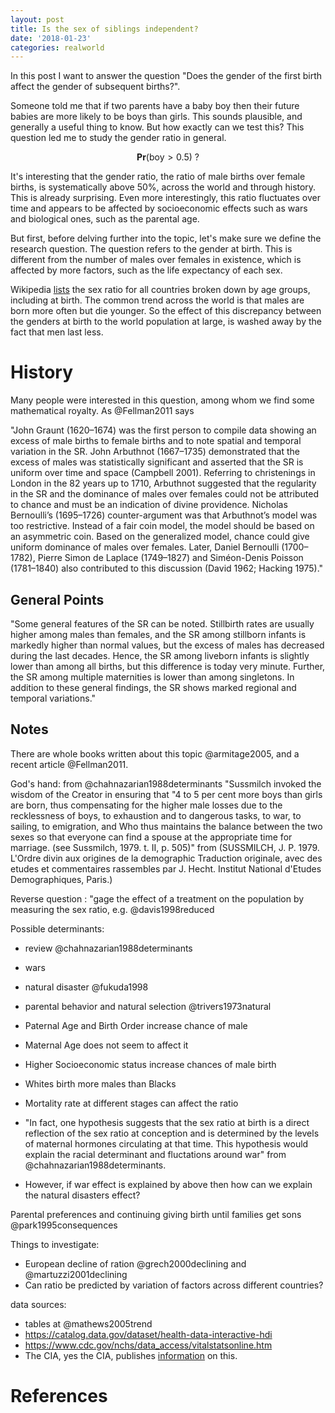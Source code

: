 ```yaml
---
layout: post
title: Is the sex of siblings independent?
date: '2018-01-23'
categories: realworld
---
```


In this post I want to answer the question "Does the gender of the first birth affect the gender of subsequent births?".

Someone told me that if two parents have a baby boy then their future babies are more likely to be boys than girls. This sounds plausible, and generally a useful thing to know. But how exactly can we test this? This question led me to study the gender ratio in general.


$$\mathbf{Pr}( \text{boy} > 0.5) \text{ ?}$$


It's interesting that the gender ratio, the ratio of male births over female births, is systematically above 50%, across the world and through history.  This is already surprising. Even more interestingly, this ratio fluctuates over time and appears to be affected by socioeconomic effects such as wars and biological ones, such as the parental age. 

But first, before delving further into the topic, let's make sure we define the research question. The question refers to the gender at birth. This is different from the number of males over females in existence, which is affected by more factors, such as the life expectancy of each sex. 

Wikipedia [lists](https://en.wikipedia.org/wiki/List_of_countries_by_sex_ratio) the sex ratio for all countries broken down by age groups, including at birth. The common trend across the world is that males are born more often but die younger. So the effect of this discrepancy between the genders at birth to the world population at large, is washed away by the fact that men last less.


# History

Many people were interested in this question, among whom we find some mathematical royalty. As @Fellman2011 says

"John Graunt (1620–1674) was the first person to compile data showing an excess of male births to female births and to note spatial and temporal variation in the SR. John Arbuthnot (1667–1735) demonstrated that the excess of males was statistically significant and asserted that the SR is uniform over time and space (Campbell 2001). Referring to christenings in London in the 82 years up to 1710, Arbuthnot suggested that the regularity in the SR and the dominance of males over females could not be attributed to chance and must be an indication of divine providence. Nicholas Bernoulli’s (1695–1726) counter-argument was that Arbuthnot’s model was too restrictive. Instead of a fair coin model, the model should be based on an asymmetric coin. Based on the generalized model, chance could give uniform dominance of males over females. Later, Daniel Bernoulli (1700–1782), Pierre Simon de Laplace (1749–1827) and Siméon-Denis Poisson (1781–1840) also contributed to this discussion (David 1962; Hacking 1975)."


## General Points
"Some general features of the SR can be noted. Stillbirth rates are usually higher among males than females, and the SR among stillborn infants is markedly higher than normal values, but the excess of males has decreased during the last decades. Hence, the SR among liveborn infants is slightly lower than among all births, but this difference is today very minute. Further, the SR among multiple maternities is lower than among singletons. In addition to these general findings, the SR shows marked regional and temporal variations."

## Notes

There are whole books written about this topic @armitage2005, and a recent article  @Fellman2011.

God's hand: from @chahnazarian1988determinants
  "Sussmilch invoked the
wisdom of the Creator in ensuring that
"4 to 5 per cent more boys than girls are
born, thus compensating for the higher
male losses due to the recklessness of
boys, to exhaustion and to dangerous
tasks, to war, to sailing, to emigration,
and Who thus maintains the balance between
the two sexes so that everyone
can find a spouse at the appropriate time for marriage. (see Sussmilch, 1979. t.
II, p. 505)" from (SUSSMILCH, J. P. 1979. L'Ordre divin aux origines
de la demographic Traduction originale,
avec des etudes et commentaires rassembles
par J. Hecht. Institut National
d'Etudes Demographiques, Paris.)




Reverse question : "gage the effect of a treatment on the population by measuring the sex ratio, e.g. @davis1998reduced

Possible determinants:

* review @chahnazarian1988determinants
* wars 
* natural disaster @fukuda1998
* parental behavior and natural selection @trivers1973natural

* Paternal Age and Birth Order increase chance of male
* Maternal Age does not seem to affect it
* Higher Socioeconomic status increase chances of male birth
* Whites birth more males than Blacks
* Mortality rate at different stages can affect the ratio
* "In fact,
one hypothesis suggests that the sex ratio
at birth is a direct reflection of the sex
ratio at conception and is determined by
the levels of maternal hormones circulating
at that time. This hypothesis
would explain the racial determinant and fluctations around war" from @chahnazarian1988determinants. 
* However, if war effect is explained by above then how can we explain the natural disasters effect? 

Parental preferences and continuing giving birth until families get sons @park1995consequences

Things to investigate:  

* European decline of ration @grech2000declining and @martuzzi2001declining
* Can ratio be predicted by variation of factors across different countries?

data sources: 

* tables at @mathews2005trend 
* https://catalog.data.gov/dataset/health-data-interactive-hdi
* https://www.cdc.gov/nchs/data_access/vitalstatsonline.htm
* The CIA, yes the CIA, publishes [information]( https://www.cia.gov/library/publications/the-world-factbook/fields/2018.html)
on this. 


# References

